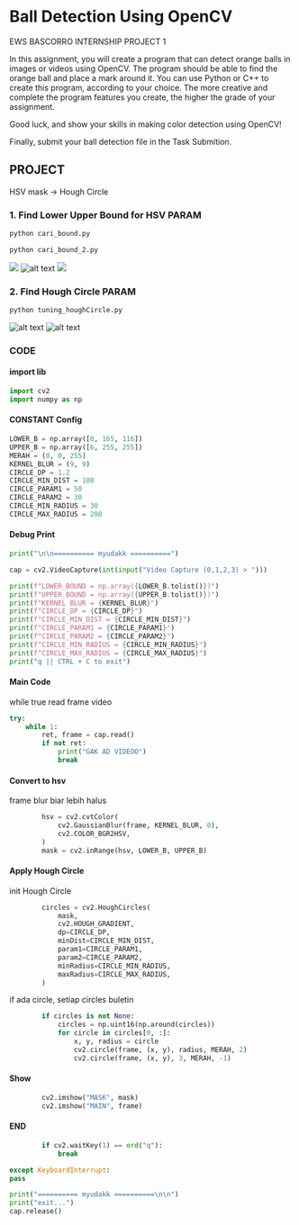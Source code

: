 # Ball Detection Using OpenCV

EWS BASCORRO INTERNSHIP PROJECT 1

In this assignment, you will create a program that can detect orange balls in images or videos using OpenCV. The program should be able to find the orange ball and place a mark around it. You can use Python or C++ to create this program, according to your choice. The more creative and complete the program features you create, the higher the grade of your assignment.

Good luck, and show your skills in making color detection using OpenCV!

Finally, submit your ball detection file in the Task Submition.

## PROJECT

HSV mask -> Hough Circle

### 1. Find Lower Upper Bound for HSV PARAM

```bash
python cari_bound.py
```

```bash
python cari_bound_2.py
```

![](./bola4.png)
![alt text](image.png)
![](./jadi.png)

### 2. Find Hough Circle PARAM

```bash
python tuning_houghCircle.py
```

![alt text](image-1.png)
![alt text](image-2.png)

### CODE

#### import lib

```python
import cv2
import numpy as np
```

#### CONSTANT Config

```python
LOWER_B = np.array([0, 165, 116])
UPPER_B = np.array([6, 255, 255])
MERAH = (0, 0, 255)
KERNEL_BLUR = (9, 9)
CIRCLE_DP = 1.2
CIRCLE_MIN_DIST = 100
CIRCLE_PARAM1 = 50
CIRCLE_PARAM2 = 30
CIRCLE_MIN_RADIUS = 30
CIRCLE_MAX_RADIUS = 200
```

#### Debug Print

```python
print("\n\n========== myudakk ==========")

cap = cv2.VideoCapture(int(input("Video Capture (0,1,2,3) > ")))

print(f"LOWER_BOUND = np.array({LOWER_B.tolist()})")
print(f"UPPER_BOUND = np.array({UPPER_B.tolist()})")
print(f"KERNEL BLUR = {KERNEL_BLUR}")
print(f"CIRCLE_DP = {CIRCLE_DP}")
print(f"CIRCLE_MIN_DIST = {CIRCLE_MIN_DIST}")
print(f"CIRCLE_PARAM1 = {CIRCLE_PARAM1}")
print(f"CIRCLE_PARAM2 = {CIRCLE_PARAM2}")
print(f"CIRCLE_MIN_RADIUS = {CIRCLE_MIN_RADIUS}")
print(f"CIRCLE_MAX_RADIUS = {CIRCLE_MAX_RADIUS}")
print("q || CTRL + C to exit")
```

#### Main Code

while true read frame video

```python
try:
    while 1:
        ret, frame = cap.read()
        if not ret:
            print("GAK AD VIDEOO")
            break
```

#### Convert to hsv

frame blur biar lebih halus

```python
        hsv = cv2.cvtColor(
            cv2.GaussianBlur(frame, KERNEL_BLUR, 0),
            cv2.COLOR_BGR2HSV,
        )
        mask = cv2.inRange(hsv, LOWER_B, UPPER_B)
```

#### Apply Hough Circle

init Hough Circle

```python
        circles = cv2.HoughCircles(
            mask,
            cv2.HOUGH_GRADIENT,
            dp=CIRCLE_DP,
            minDist=CIRCLE_MIN_DIST,
            param1=CIRCLE_PARAM1,
            param2=CIRCLE_PARAM2,
            minRadius=CIRCLE_MIN_RADIUS,
            maxRadius=CIRCLE_MAX_RADIUS,
        )
```

if ada circle, setiap circles buletin

```python
        if circles is not None:
            circles = np.uint16(np.around(circles))
            for circle in circles[0, :]:
                x, y, radius = circle
                cv2.circle(frame, (x, y), radius, MERAH, 2)
                cv2.circle(frame, (x, y), 3, MERAH, -1)
```

#### Show

```python
        cv2.imshow("MASK", mask)
        cv2.imshow("MAIN", frame)
```

#### END

```python
        if cv2.waitKey(1) == ord("q"):
            break

except KeyboardInterrupt:
pass

print("========== myudakk ==========\n\n")
print("exit...")
cap.release()
```
